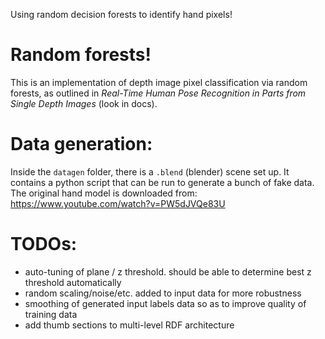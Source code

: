 Using random decision forests to identify hand pixels!

# Random forests!
This is an implementation of depth image pixel classification via random forests, as outlined in *Real-Time Human Pose Recognition in Parts from Single Depth Images* (look in docs).

# Data generation:
Inside the `datagen` folder, there is a `.blend` (blender) scene set up. It contains a python script that can be run to generate a bunch of fake data.
The original hand model is downloaded from: https://www.youtube.com/watch?v=PW5dJVQe83U

# TODOs:

- auto-tuning of plane / z threshold. should be able to determine best z threshold automatically
- random scaling/noise/etc. added to input data for more robustness
- smoothing of generated input labels data so as to improve quality of training data
- add thumb sections to multi-level RDF architecture